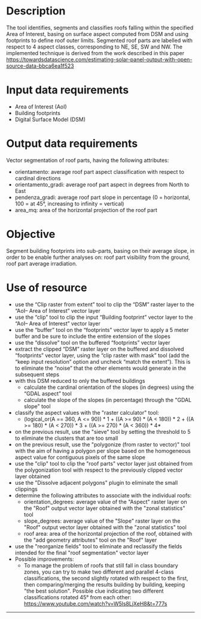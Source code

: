 # Description

The tool identifies, segments and classifies roofs falling within the specified Area of Interest, basing on surface aspect computed from DSM and using footprints to define roof outer limits. Segmented roof parts are labelled with respect to 4 aspect classes, corresponding to NE, SE, SW and NW. The implemented technique is derived from the work described in this paper https://towardsdatascience.com/estimating-solar-panel-output-with-open-source-data-bbca6ea1f523 

# Input data requirements

* Area of Interest (AoI)
* Building footprints
* Digital Surface Model (DSM)

# Output data requirements

Vector segmentation of roof parts, having the following attributes:

* orientamento: average roof part aspect classification with respect to cardinal directions 
* orientamento_gradi: average roof part aspect in degrees from North to East
* pendenza_gradi: average roof part slope in percentage (0 = horizontal, 100 = at 45°, increasing to infinity = vertical)
* area_mq: area of the horizontal projection of the roof part

# Objective

Segment building footprints into sub-parts, basing on their average slope, in order to be enable further analyses on: roof part visibility from the ground, roof part average irradiation.

# Use of resource

* use the “Clip raster from extent” tool to clip the “DSM” raster layer to the “AoI– Area of Interest” vector layer
* use the “clip” tool to clip the input “Building footprint” vector layer to the “AoI– Area of Interest” vector layer
* use the “buffer” tool on the “footprints” vector layer to apply a 5 meter buffer and be sure to include the entire extension of the slopes
* use the “dissolve” tool on the buffered “footprints” vector layer
* extract the clipped “DSM” raster layer on the buffered and dissolved “footprints” vector layer, using the “clip raster with mask” tool (add the “keep input resolution” option and uncheck “match the extent”). This is to eliminate the “noise” that the other elements would generate in the subsequent steps
* with this DSM reduced to only the buffered buildings
   * calculate the cardinal orientation of the slopes (in degrees) using the “GDAL aspect” tool
   * calculate the slope of the slopes (in percentage) through the "GDAL slope" tool
* classify the aspect values with the "raster calculator" tool:
   * (logical_or(A == 360, A <= 90)) * 1 + ((A >= 90) * (A < 180)) * 2 + ((A >= 180) * (A < 270)) * 3 + ((A >= 270) * (A < 360)) * 4* 
* on the previous result, use the "sieve" tool by setting the threshold to 5 to eliminate the clusters that are too small
* on the previous result, use the "polygonize (from raster to vector)" tool with the aim of having a polygon per slope based on the homogeneous aspect value for contiguous pixels of the same slope
* use the "clip" tool to clip the "roof parts" vector layer just obtained from the polygonization tool with respect to the previously clipped vector layer obtained
* use the "Dissolve adjacent polygons" plugin to eliminate the small clippings
* determine the following attributes to associate with the individual roofs:
   * orientation_degrees: average value of the "Aspect" raster layer on the "Roof" output vector layer obtained with the "zonal statistics" tool
   * slope_degrees: average value of the "Slope" raster layer on the "Roof" output vector layer obtained with the "zonal statistics" tool
   * roof area: area of the horizontal projection of the roof, obtained with the "add geometry attributes" tool on the "Roof" layer
* use the "reorganize fields" tool to eliminate and reclassify the fields intended for the final "roof segmentation" vector layer
* Possible improvements:
   * To manage the problem of roofs that still fall in class boundary zones, you can try to make two different and parallel 4-class classifications, the second slightly rotated with respect to the first, then comparing/merging the results building by building, keeping "the best solution". Possible clue indicating two different classifications rotated 45° from each other: https://www.youtube.com/watch?v=W5ls8LjXeH8&t=777s 

--------------------------------------------------------------------------------------------------------

